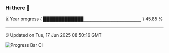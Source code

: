 ### Hi there 👋

⏳ Year progress { █████████████▁▁▁▁▁▁▁▁▁▁▁▁▁▁▁▁▁ } 45.85 %

---

⏰ Updated on Tue, 17 Jun 2025 08:50:16 GMT

![Progress Bar CI](https://github.com/IshwaranRudhara/GIT-ACTION/workflows/Progress%20Bar%20CI/badge.svg)
